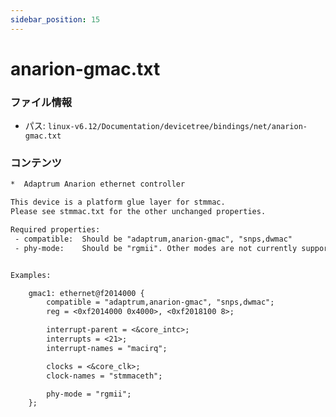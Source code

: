 ```yaml
---
sidebar_position: 15
---
```

# anarion-gmac.txt

### ファイル情報

- パス: `linux-v6.12/Documentation/devicetree/bindings/net/anarion-gmac.txt`

### コンテンツ

```txt
*  Adaptrum Anarion ethernet controller

This device is a platform glue layer for stmmac.
Please see stmmac.txt for the other unchanged properties.

Required properties:
 - compatible:  Should be "adaptrum,anarion-gmac", "snps,dwmac"
 - phy-mode:    Should be "rgmii". Other modes are not currently supported.


Examples:

	gmac1: ethernet@f2014000 {
		compatible = "adaptrum,anarion-gmac", "snps,dwmac";
		reg = <0xf2014000 0x4000>, <0xf2018100 8>;

		interrupt-parent = <&core_intc>;
		interrupts = <21>;
		interrupt-names = "macirq";

		clocks = <&core_clk>;
		clock-names = "stmmaceth";

		phy-mode = "rgmii";
	};

```
